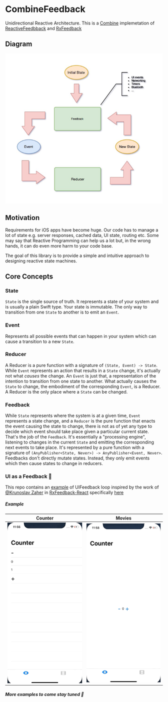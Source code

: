 # CombineFeedback

Unidirectional Reactive Architecture. This is a [Combine](https://developer.apple.com/documentation/combine) implemetation of [ReactiveFeedbback](https://github.com/Babylonpartners/ReactiveFeedback) and [RxFeedback](https://github.com/kzaher/RxFeedback)

## Diagram

![](diagrams/ReactiveFeedback.jpg)

## Motivation

Requirements for iOS apps have become huge. Our code has to manage a lot of state e.g. server responses, cached data, UI state, routing etc. Some may say that Reactive Programming can help us a lot but, in the wrong hands, it can do even more harm to your code base.

The goal of this library is to provide a simple and intuitive approach to designing reactive state machines.

## Core Concepts

### State 

`State` is the single source of truth. It represents a state of your system and is usually a plain Swift type. Your state is immutable. The only way to transition from one `State` to another is to emit an `Event`.

### Event

Represents all possible events that can happen in your system which can cause a transition to a new `State`.

### Reducer 

A Reducer is a pure function with a signature of `(State, Event) -> State`. While `Event` represents an action that results in a `State` change, it's actually not what _causes_ the change. An `Event` is just that, a representation of the intention to transition from one state to another. What actually causes the `State` to change, the embodiment of the corresponding `Event`, is a Reducer. A Reducer is the only place where a `State` can be changed.

### Feedback

While `State` represents where the system is at a given time, `Event` represents a state change, and a `Reducer` is the pure function that enacts the event causing the state to change, there is not as of yet any type to decide which event should take place given a particular current state. That's the job of the `Feedback`. It's essentially a "processing engine", listening to changes in the current `State` and emitting the corresponding next events to take place. It's represented by a pure function with a signature of `(AnyPublisher<State, Never>) -> AnyPublisher<Event, Never>`. Feedbacks don't directly mutate states. Instead, they only emit events which then cause states to change in reducers.

### UI as a Feedback 🤯

This repo contains an [example](CombineFeedbackUI/SwiftUIFeedback.swift) of UIFeedback loop inspired by the work of [@Krunoslav Zaher](https://twitter.com/KrunoslavZaher) in [RxFeedback-React](https://github.com/NoTests/RxFeedback-React) specifically [here](https://github.com/NoTests/RxFeedback-React/blob/master/src/index.ts#L37)

##### Example

| Counter | Movies |
| --- | --- |
|![](diagrams/counter.gif) | ![](diagrams/movies.gif) |

##### More examples to come stay tuned 🚀
